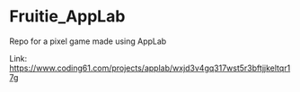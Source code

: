 # Fruitie_AppLab
Repo for a pixel game made using AppLab

Link: https://www.coding61.com/projects/applab/wxjd3v4gq317wst5r3bftjjkeltqr17g

